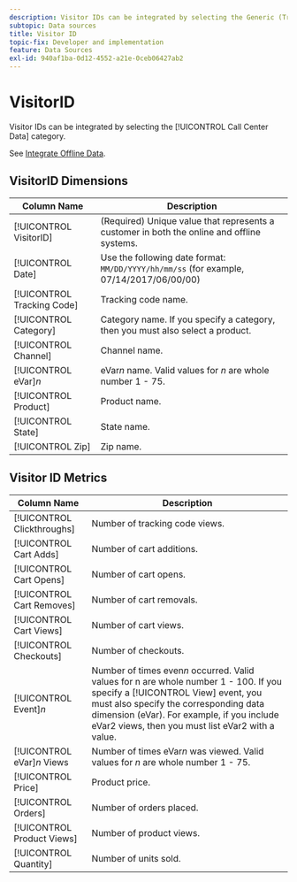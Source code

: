 ```yaml
---
description: Visitor IDs can be integrated by selecting the Generic (Transaction ID) category.
subtopic: Data sources
title: Visitor ID
topic-fix: Developer and implementation
feature: Data Sources
exl-id: 940af1ba-0d12-4552-a21e-0ceb06427ab2
---
```

# VisitorID

Visitor IDs can be integrated by selecting the [!UICONTROL Call Center Data] category.

See [Integrate Offline Data](/help/import/c-data-sources/datasrc-integrating-offline-data.md).

## VisitorID Dimensions

| Column Name  | Description  |
|--- |--- |
| [!UICONTROL VisitorID] | (Required) Unique value that represents a customer in both the online and offline systems. |
| [!UICONTROL Date] | Use the following date format: `MM/DD/YYYY/hh/mm/ss` (for example, 07/14/2017/06/00/00) |
| [!UICONTROL Tracking Code] | Tracking code name.|
| [!UICONTROL Category] | Category name. If you specify a category, then you must also select a product. |
| [!UICONTROL Channel] | Channel name. |
| [!UICONTROL eVar]*n* | eVar*n* name. Valid values for *n* are whole number 1 - 75. |
| [!UICONTROL Product] | Product name. |
| [!UICONTROL State] | State name. |
| [!UICONTROL Zip] | Zip name. |

## Visitor ID Metrics

| Column Name  | Description  |
| --- | --- |
| [!UICONTROL Clickthroughs] | Number of tracking code views. |
| [!UICONTROL Cart Adds]  | Number of cart additions. |
| [!UICONTROL Cart Opens] | Number of cart opens. |
| [!UICONTROL Cart Removes] | Number of cart removals. |
| [!UICONTROL Cart Views] | Number of cart views.|
| [!UICONTROL Checkouts] | Number of checkouts. |
| [!UICONTROL Event]*n* | Number of times even*n* occurred. Valid values for n are whole number 1 - 100.  If you specify a [!UICONTROL View] event, you must also specify the corresponding data dimension (eVar). For example, if you include eVar2 views, then you must list eVar2 with a value. |
| [!UICONTROL eVar]*n* Views | Number of times eVar*n* was viewed. Valid values for *n* are whole number 1 - 75.|
| [!UICONTROL Price] | Product price.|
| [!UICONTROL Orders]  |Number of orders placed.|
| [!UICONTROL Product Views] | Number of product views.|
| [!UICONTROL Quantity] | Number of units sold.|
